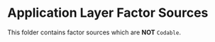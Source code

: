#  Application Layer Factor Sources
This folder contains factor sources which are **NOT** `Codable`. 
